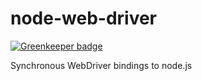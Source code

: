 node-web-driver
===============

[![Greenkeeper badge](https://badges.greenkeeper.io/BohdanTkachenko/node-web-driver.svg)](https://greenkeeper.io/)

Synchronous WebDriver bindings to node.js
